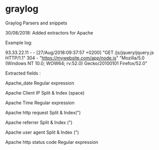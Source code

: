 # graylog
Graylog Parsers and snippets

30/08/2018: Added extractors for Apache

Example log:

93.33.22.11 - - [27/Aug/2018:09:37:57 +0200] "GET /js/jquery/jquery.js HTTP/1.1" 304 - "https://mywebsite.com/app/node.js" "Mozilla/5.0 (Windows NT 10.0; WOW64; rv:52.0) Gecko/20100101 Firefox/52.0"

Extracted fields :

Apache_date Regular expression

Apache Client IP Split & Index (space)

Apache Time Regular expression

Apache http request Split & Index(")

Apache referrer Split & Index (")

Apache user agent Split & Index (")

Apache http status code Regular expression
